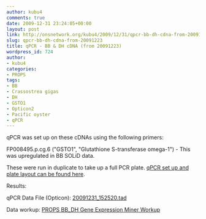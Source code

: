 ```yaml
---
author: kubu4
comments: true
date: 2009-12-31 23:24:05+00:00
layout: post
link: http://onsnetwork.org/kubu4/2009/12/31/qpcr-bb-dh-cdna-from-20091223/
slug: qpcr-bb-dh-cdna-from-20091223
title: qPCR - BB & DH cDNA (from 20091223)
wordpress_id: 724
author:
- kubu4
categories:
- PROPS
tags:
- BB
- Crassostrea gigas
- DH
- GSTO1
- Opticon2
- Pacific oyster
- qPCR
---
```


qPCR was set up on these cDNAs using the following primers:

FP008495.p.cg.6 ("GSTO1", "Glutathione S-transferase omega-1") - This was upregulated in BB SOLiD data.

These were run in duplicate to take up a full PCR plate. [qPCR set up and plate layout can be found here](http://eagle.fish.washington.edu/Arabidopsis/Notebook%20Workup%20Files/20091231-01.jpg).

Results:

qPCR Data File (Opticon): [20091231_152520.tad](http://eagle.fish.washington.edu/Arabidopsis/qPCR/Opticon/20091231_152520.tad)

Data workup: [PROPS BB_DH Gene Expression Miner Workup](https://docs.google.com/spreadsheet/ccc?key=0AmS_90rPaQMzdHNfWS1oUHUxNFNwci1zcmhhWjhzZnc&usp=sharing)
